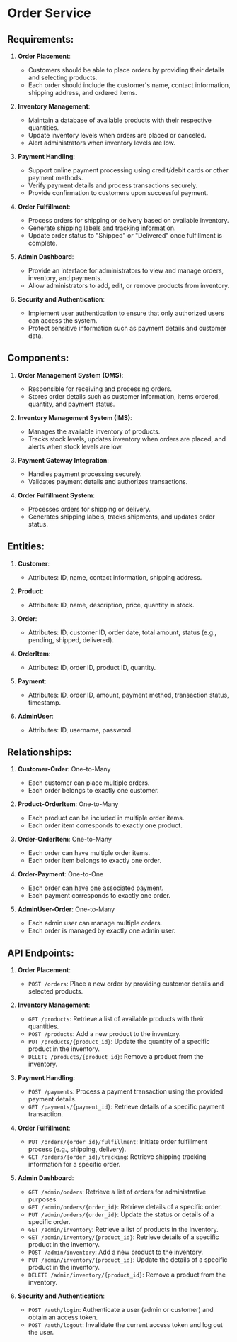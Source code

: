 # Order Service

## Requirements:

1. **Order Placement**:
   - Customers should be able to place orders by providing their details and selecting products.
   - Each order should include the customer's name, contact information, shipping address, and ordered items.

2. **Inventory Management**:
   - Maintain a database of available products with their respective quantities.
   - Update inventory levels when orders are placed or canceled.
   - Alert administrators when inventory levels are low.

3. **Payment Handling**:
   - Support online payment processing using credit/debit cards or other payment methods.
   - Verify payment details and process transactions securely.
   - Provide confirmation to customers upon successful payment.

4. **Order Fulfillment**:
   - Process orders for shipping or delivery based on available inventory.
   - Generate shipping labels and tracking information.
   - Update order status to "Shipped" or "Delivered" once fulfillment is complete.

5. **Admin Dashboard**:
   - Provide an interface for administrators to view and manage orders, inventory, and payments.
   - Allow administrators to add, edit, or remove products from inventory.

6. **Security and Authentication**:
   - Implement user authentication to ensure that only authorized users can access the system.
   - Protect sensitive information such as payment details and customer data.


## Components:

1. **Order Management System (OMS)**:
   - Responsible for receiving and processing orders.
   - Stores order details such as customer information, items ordered, quantity, and payment status.

2. **Inventory Management System (IMS)**:
   - Manages the available inventory of products.
   - Tracks stock levels, updates inventory when orders are placed, and alerts when stock levels are low.

3. **Payment Gateway Integration**:
   - Handles payment processing securely.
   - Validates payment details and authorizes transactions.

4. **Order Fulfillment System**:
   - Processes orders for shipping or delivery.
   - Generates shipping labels, tracks shipments, and updates order status.


## Entities:

1. **Customer**:
   - Attributes: ID, name, contact information, shipping address.

2. **Product**:
   - Attributes: ID, name, description, price, quantity in stock.

3. **Order**:
   - Attributes: ID, customer ID, order date, total amount, status (e.g., pending, shipped, delivered).

4. **OrderItem**:
   - Attributes: ID, order ID, product ID, quantity.

5. **Payment**:
   - Attributes: ID, order ID, amount, payment method, transaction status, timestamp.

6. **AdminUser**:
   - Attributes: ID, username, password.


## Relationships:

1. **Customer-Order**: One-to-Many
   - Each customer can place multiple orders.
   - Each order belongs to exactly one customer.

2. **Product-OrderItem**: One-to-Many
   - Each product can be included in multiple order items.
   - Each order item corresponds to exactly one product.

3. **Order-OrderItem**: One-to-Many
   - Each order can have multiple order items.
   - Each order item belongs to exactly one order.

4. **Order-Payment**: One-to-One
   - Each order can have one associated payment.
   - Each payment corresponds to exactly one order.

5. **AdminUser-Order**: One-to-Many
   - Each admin user can manage multiple orders.
   - Each order is managed by exactly one admin user.


## API Endpoints:

1. **Order Placement**:
   - `POST /orders`: Place a new order by providing customer details and selected products.

2. **Inventory Management**:
   - `GET /products`: Retrieve a list of available products with their quantities.
   - `POST /products`: Add a new product to the inventory.
   - `PUT /products/{product_id}`: Update the quantity of a specific product in the inventory.
   - `DELETE /products/{product_id}`: Remove a product from the inventory.

3. **Payment Handling**:
   - `POST /payments`: Process a payment transaction using the provided payment details.
   - `GET /payments/{payment_id}`: Retrieve details of a specific payment transaction.

4. **Order Fulfillment**:
   - `PUT /orders/{order_id}/fulfillment`: Initiate order fulfillment process (e.g., shipping, delivery).
   - `GET /orders/{order_id}/tracking`: Retrieve shipping tracking information for a specific order.

5. **Admin Dashboard**:
   - `GET /admin/orders`: Retrieve a list of orders for administrative purposes.
   - `GET /admin/orders/{order_id}`: Retrieve details of a specific order.
   - `PUT /admin/orders/{order_id}`: Update the status or details of a specific order.
   - `GET /admin/inventory`: Retrieve a list of products in the inventory.
   - `GET /admin/inventory/{product_id}`: Retrieve details of a specific product in the inventory.
   - `POST /admin/inventory`: Add a new product to the inventory.
   - `PUT /admin/inventory/{product_id}`: Update the details of a specific product in the inventory.
   - `DELETE /admin/inventory/{product_id}`: Remove a product from the inventory.

6. **Security and Authentication**:
   - `POST /auth/login`: Authenticate a user (admin or customer) and obtain an access token.
   - `POST /auth/logout`: Invalidate the current access token and log out the user.

